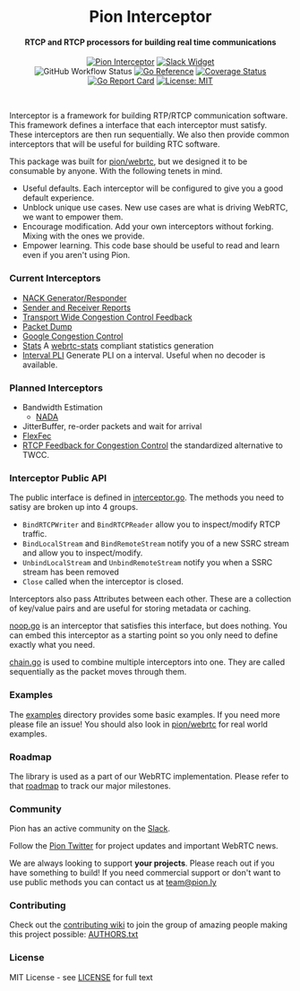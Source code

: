<h1 align="center">
  <br>
  Pion Interceptor
  <br>
</h1>
<h4 align="center">RTCP and RTCP processors for building real time communications</h4>
<p align="center">
  <a href="https://pion.ly"><img src="https://img.shields.io/badge/pion-interceptor-gray.svg?longCache=true&colorB=brightgreen" alt="Pion Interceptor"></a>
  <a href="https://pion.ly/slack"><img src="https://img.shields.io/badge/join-us%20on%20slack-gray.svg?longCache=true&logo=slack&colorB=brightgreen" alt="Slack Widget"></a>
  <br>
  <img alt="GitHub Workflow Status" src="https://img.shields.io/github/actions/workflow/status/pion/interceptor/test.yaml">
  <a href="https://pkg.go.dev/github.com/pion/interceptor"><img src="https://pkg.go.dev/badge/github.com/pion/interceptor.svg" alt="Go Reference"></a>
  <a href="https://codecov.io/gh/pion/interceptor"><img src="https://codecov.io/gh/pion/interceptor/branch/master/graph/badge.svg" alt="Coverage Status"></a>
  <a href="https://goreportcard.com/report/github.com/pion/interceptor"><img src="https://goreportcard.com/badge/github.com/pion/interceptor" alt="Go Report Card"></a>
  <a href="LICENSE"><img src="https://img.shields.io/badge/License-MIT-yellow.svg" alt="License: MIT"></a>
</p>
<br>

Interceptor is a framework for building RTP/RTCP communication software. This framework defines
a interface that each interceptor must satisfy. These interceptors are then run sequentially. We
also then provide common interceptors that will be useful for building RTC software.

This package was built for [pion/webrtc](https://github.com/pion/webrtc), but we designed it to be consumable
by anyone. With the following tenets in mind.

- Useful defaults. Each interceptor will be configured to give you a good default experience.
- Unblock unique use cases. New use cases are what is driving WebRTC, we want to empower them.
- Encourage modification. Add your own interceptors without forking. Mixing with the ones we provide.
- Empower learning. This code base should be useful to read and learn even if you aren't using Pion.

### Current Interceptors

- [NACK Generator/Responder](https://github.com/pion/interceptor/tree/master/pkg/nack)
- [Sender and Receiver Reports](https://github.com/pion/interceptor/tree/master/pkg/report)
- [Transport Wide Congestion Control Feedback](https://github.com/pion/interceptor/tree/master/pkg/twcc)
- [Packet Dump](https://github.com/pion/interceptor/tree/master/pkg/packetdump)
- [Google Congestion Control](https://github.com/pion/interceptor/tree/master/pkg/gcc)
- [Stats](https://github.com/pion/interceptor/tree/master/pkg/stats) A [webrtc-stats](https://www.w3.org/TR/webrtc-stats/) compliant statistics generation
- [Interval PLI](https://github.com/pion/interceptor/tree/master/pkg/intervalpli) Generate PLI on a interval. Useful when no decoder is available.

### Planned Interceptors

- Bandwidth Estimation
  - [NADA](https://tools.ietf.org/html/rfc8698)
- JitterBuffer, re-order packets and wait for arrival
- [FlexFec](https://tools.ietf.org/html/draft-ietf-payload-flexible-fec-scheme-20)
- [RTCP Feedback for Congestion Control](https://datatracker.ietf.org/doc/html/rfc8888) the standardized alternative to TWCC.

### Interceptor Public API

The public interface is defined in [interceptor.go](https://github.com/pion/interceptor/blob/master/interceptor.go).
The methods you need to satisy are broken up into 4 groups.

- `BindRTCPWriter` and `BindRTCPReader` allow you to inspect/modify RTCP traffic.
- `BindLocalStream` and `BindRemoteStream` notify you of a new SSRC stream and allow you to inspect/modify.
- `UnbindLocalStream` and `UnbindRemoteStream` notify you when a SSRC stream has been removed
- `Close` called when the interceptor is closed.

Interceptors also pass Attributes between each other. These are a collection of key/value pairs and are useful for storing metadata
or caching.

[noop.go](https://github.com/pion/interceptor/blob/master/noop.go) is an interceptor that satisfies this interface, but does nothing.
You can embed this interceptor as a starting point so you only need to define exactly what you need.

[chain.go](https://github.com/pion/interceptor/blob/master/chain.go) is used to combine multiple interceptors into one. They are called
sequentially as the packet moves through them.

### Examples

The [examples](https://github.com/pion/interceptor/blob/master/examples) directory provides some basic examples. If you need more please file an issue!
You should also look in [pion/webrtc](https://github.com/pion/webrtc) for real world examples.

### Roadmap

The library is used as a part of our WebRTC implementation. Please refer to that [roadmap](https://github.com/pion/webrtc/issues/9) to track our major milestones.

### Community

Pion has an active community on the [Slack](https://pion.ly/slack).

Follow the [Pion Twitter](https://twitter.com/_pion) for project updates and important WebRTC news.

We are always looking to support **your projects**. Please reach out if you have something to build!
If you need commercial support or don't want to use public methods you can contact us at [team@pion.ly](mailto:team@pion.ly)

### Contributing

Check out the [contributing wiki](https://github.com/pion/webrtc/wiki/Contributing) to join the group of amazing people making this project possible: [AUTHORS.txt](./AUTHORS.txt)

### License

MIT License - see [LICENSE](LICENSE) for full text
